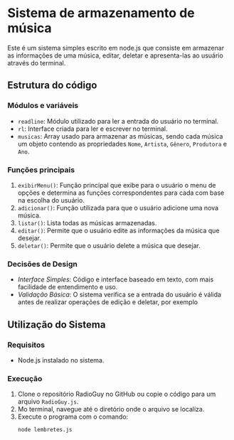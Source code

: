 # Sistema de armazenamento de música
Este é um sistema simples escrito em node.js que consiste em armazenar as informações de uma música, editar, deletar e apresenta-las ao usuário através do terminal.

## Estrutura do código

### Módulos e variáveis

- `readline`: Módulo utilizado para ler a entrada do usuário no terminal.
- `rl`: Interface criada para ler e escrever no terminal.
- `musicas`: Array usado para armazenar as músicas, sendo cada música um objeto contendo as propriedades `Nome`, `Artista`, `Gênero`, `Produtora` e `Ano`.

### Funções principais

1. `exibirMenu()`: Função principal que exibe para o usuário o menu de opções e determina as funções correspondentes para cada com base na escolha do usuário.
2. `adicionar()`: Função utilizada para que o usuário adicione uma nova música.
3. `listar()`: Lista todas as músicas armazenadas.
4. `editar()`: Permite que o usuário edite as informações da música que desejar.
5. `deletar()`: Permite que o usuário delete a música que desejar.

### Decisões de Design

- *Interface Simples*: Código e interface baseado em texto, com mais facilidade de entendimento e uso.
- *Validação Básica*: O sistema verifica se a entrada do usuário é válida antes de realizar operações de edição e deletar, por exemplo

## Utilização do Sistema

### Requisitos

- Node.js instalado no sistema.

### Execução

1. Clone o repositório RadioGuy no GitHub ou copie o código para um arquivo `RadioGuy.js`.
2. Mo terminal, navegue até o diretório onde o arquivo se localiza.
3. Execute o programa com o comando:
    ```bash
    node lembretes.js
     ```
